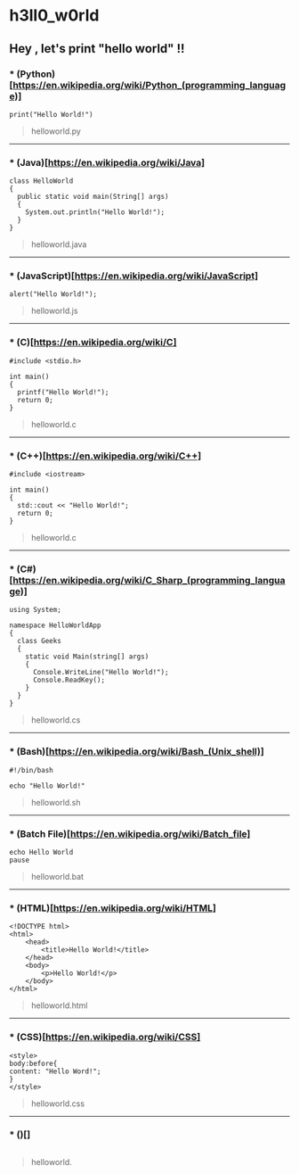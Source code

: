 # h3ll0_w0rld

## Hey , let's print "hello world" !!

### * (Python)[https://en.wikipedia.org/wiki/Python_(programming_language)]
```
print("Hello World!")
```
> helloworld.py

---

### * (Java)[https://en.wikipedia.org/wiki/Java]
```
class HelloWorld
{
  public static void main(String[] args) 
  {
    System.out.println("Hello World!"); 
  }
}
```
> helloworld.java

---

### * (JavaScript)[https://en.wikipedia.org/wiki/JavaScript]
```
alert("Hello World!");
```
> helloworld.js

---

### * (C)[https://en.wikipedia.org/wiki/C]
```
#include <stdio.h>

int main() 
{
  printf("Hello World!");
  return 0;
}
```
> helloworld.c

---

### * (C++)[https://en.wikipedia.org/wiki/C++]
```
#include <iostream>

int main() 
{
  std::cout << "Hello World!";
  return 0;
}
```
> helloworld.c

---

### * (C#)[https://en.wikipedia.org/wiki/C_Sharp_(programming_language)]
```
using System; 

namespace HelloWorldApp 
{ 
  class Geeks 
  {
    static void Main(string[] args) 
    {  
      Console.WriteLine("Hello World!");  
      Console.ReadKey(); 
    } 
  } 
} 
```
> helloworld.cs

---

### * (Bash)[https://en.wikipedia.org/wiki/Bash_(Unix_shell)]
```
#!/bin/bash

echo "Hello World!"
```
> helloworld.sh

---

### * (Batch File)[https://en.wikipedia.org/wiki/Batch_file]
```
echo Hello World
pause
```
> helloworld.bat

---

### * (HTML)[https://en.wikipedia.org/wiki/HTML]
```
<!DOCTYPE html>
<html>
    <head>
        <title>Hello World!</title>
    </head>
    <body>
        <p>Hello World!</p>
    </body>
</html>

```
> helloworld.html

---

### * (CSS)[https://en.wikipedia.org/wiki/CSS]
```
<style>
body:before{
content: "Hello Word!";
}
</style>
```
> helloworld.css

---

### * ()[]
```

```
> helloworld.
